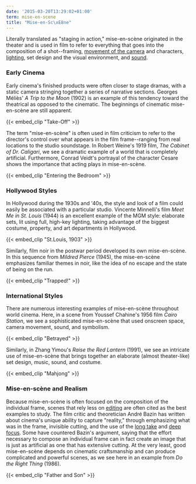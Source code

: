 ```yaml
---
date: '2015-03-20T13:29:02+01:00'
term: mise-en-scene
title: "Mise-en-Sc\xE8ne"
---
```


Literally translated as "staging in action," mise-en-scène originated
in the theater and is used in film to refer to everything that goes
into the composition of a shot--framing, [movement of the
camera](../camera-movement/) and characters, [lighting](../lighting/),
set design and the visual environment, and [sound](../sound/).

<!--more-->

### Early Cinema

Early cinema's finished products were often closer to stage dramas,
with a static camera stringing together a series of narrative
sections. Georges Méliès' <i>A Trip to the Moon</i> (1902) is an example of
this tendency toward the theatrical as opposed to the cinematic. The
beginnings of cinematic mise-en-scène are still apparent.

{{< embed_clip "Take-Off" >}}

The term "mise-en-scène" is often used in film criticism to refer to
the director's control over what appears in the film frame--ranging
from real locations to the studio soundstage. In Robert Weine's 1919
film, <i>The Cabinet of Dr. Caligari</i>, we see a dramatic example of a
world that is completely artificial. Furthermore, Conrad Veidt's
portrayal of the character Cesare shows the importance that acting
plays in mise-en-scène.

{{< embed_clip "Entering the Bedroom" >}}

### Hollywood Styles

In Hollywood during the 1930s and '40s, the style and look of a film
could easily be associated with a particular studio. Vincente
Minnelli's film <i>Meet Me in St. Louis</i> (1944) is an excellent example of
the MGM style: elaborate sets, lit using full, high-key lighting,
taking advantage of the biggest costume, property, and art departments
in Hollywood.

{{< embed_clip "St.Louis, 1903" >}}

Similarly, film noir in the postwar period developed its own
mise-en-scène. In this sequence from <i>Mildred Pierce</i> (1945), the
mise-en-scène emphasizes familiar themes in noir, like the idea of no
escape and the state of being on the run.

{{< embed_clip "Trapped!" >}}

### International Styles

There are numerous interesting examples of mise-en-scène throughout
world cinema. Here, in a scene from Youssef Chahine's 1956 film <i>Cairo
Station</i>, we see a sophisticated mise-en-scène that used onscreen
space, camera movement, sound, and symbolism.

{{< embed_clip "Betrayed" >}}

Similarly, in Zhang Yimou's <i>Raise the Red Lantern</i> (1991), we see an
intricate use of mise-en-scène that brings together an elaborate
(almost theater-like) set design, music, sound, and costume.

{{< embed_clip "Mahjong" >}}

### Mise-en-scène and Realism

Because mise-en-scène is often focused on the composition of the
individual frame, scenes that rely less on [editing](../editing/) are
often cited as the best examples to study. The film critic and
theoretician André Bazin has written about cinema's unique ability to
capture "reality," through emphasizing what was in the frame,
invisible cutting, and the use of the [long take](../long-take/) and
[deep focus](../deep-focus/). Some have countered Bazin's argument,
saying that the effort necessary to compose an individual frame can in
fact create an image that is just as artificial as one that has
extensive cutting. At the very least, good mise-en-scène depends on
cinematic craftsmanship and can produce complicated and powerful
scenes, as we see here in an example from <i>Do the Right Thing</i> (1986).

{{< embed_clip "Father and Son" >}}